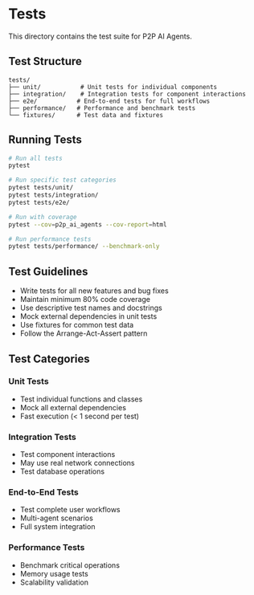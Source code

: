# Tests

This directory contains the test suite for P2P AI Agents.

## Test Structure

```
tests/
├── unit/           # Unit tests for individual components
├── integration/    # Integration tests for component interactions
├── e2e/           # End-to-end tests for full workflows
├── performance/   # Performance and benchmark tests
└── fixtures/      # Test data and fixtures
```

## Running Tests

```bash
# Run all tests
pytest

# Run specific test categories
pytest tests/unit/
pytest tests/integration/
pytest tests/e2e/

# Run with coverage
pytest --cov=p2p_ai_agents --cov-report=html

# Run performance tests
pytest tests/performance/ --benchmark-only
```

## Test Guidelines

- Write tests for all new features and bug fixes
- Maintain minimum 80% code coverage
- Use descriptive test names and docstrings
- Mock external dependencies in unit tests
- Use fixtures for common test data
- Follow the Arrange-Act-Assert pattern

## Test Categories

### Unit Tests
- Test individual functions and classes
- Mock all external dependencies
- Fast execution (< 1 second per test)

### Integration Tests
- Test component interactions
- May use real network connections
- Test database operations

### End-to-End Tests
- Test complete user workflows
- Multi-agent scenarios
- Full system integration

### Performance Tests
- Benchmark critical operations
- Memory usage tests
- Scalability validation
